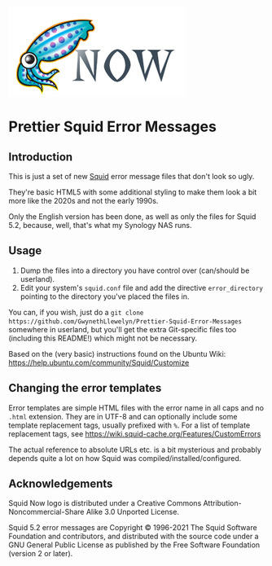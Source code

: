 ![Squid Now Logo](squid-now-logo.png)

# Prettier Squid Error Messages

## Introduction

This is just a set of new [Squid](https://www.squid-cache.org/) error message files that don't look so ugly.

They're basic HTML5 with some additional styling to make them look a bit more like the 2020s and not the early 1990s.

Only the English version has been done, as well as only the files for Squid 5.2, because, well, that's what my Synology NAS runs.

## Usage

1. Dump the files into a directory you have control over (can/should be userland).
2. Edit your system's `squid.conf` file and add the directive `error_directory` pointing to the directory you've placed the files in.

You can, if you wish, just do a `git clone https://github.com/GwynethLlewelyn/Prettier-Squid-Error-Messages` somewhere in userland, but you'll get the extra Git-specific files too (including this README!) which might not be necessary.

Based on the (very basic) instructions found on the Ubuntu Wiki: https://help.ubuntu.com/community/Squid/Customize

## Changing the error templates

Error templates are simple HTML files with the error name in all caps and no `.html` extension. They are in UTF-8 and can optionally include some template replacement tags, usually prefixed with `%`. For a list of template replacement tags, see https://wiki.squid-cache.org/Features/CustomErrors

The actual reference to absolute URLs etc. is a bit mysterious and probably depends quite a lot on how Squid was compiled/installed/configured.

## Acknowledgements

Squid Now logo is distributed under a Creative Commons Attribution-Noncommercial-Share Alike 3.0 Unported License.

Squid 5.2 error messages are Copyright © 1996-2021 The Squid Software Foundation and contributors, and distributed with the source code under a GNU General Public License as published by the Free Software Foundation (version 2 or later).
